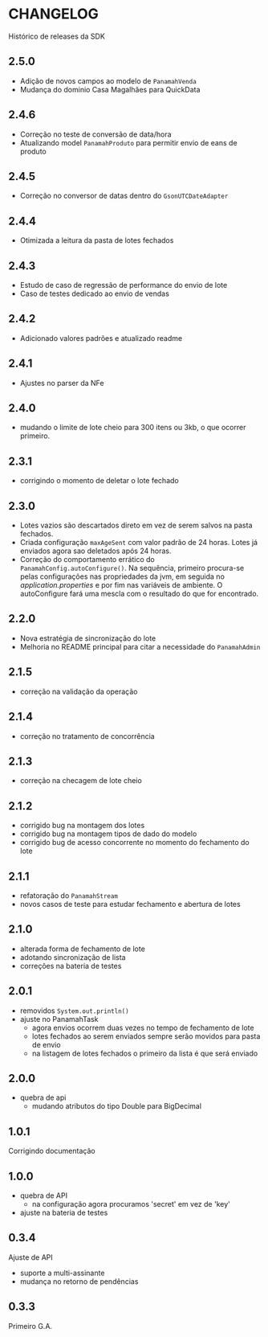 # CHANGELOG

Histórico de releases da SDK

## 2.5.0

- Adição de novos campos ao modelo de `PanamahVenda`
- Mudança do dominio Casa Magalhães para QuickData

## 2.4.6

- Correção no teste de conversão de data/hora
- Atualizando model `PanamahProduto` para permitir envio de eans de produto

## 2.4.5

- Correção no conversor de datas dentro do `GsonUTCDateAdapter`

## 2.4.4

- Otimizada a leitura da pasta de lotes fechados

## 2.4.3

- Estudo de caso de regressão de performance do envio de lote
- Caso de testes dedicado ao envio de vendas

## 2.4.2

- Adicionado valores padrões e atualizado readme

## 2.4.1

- Ajustes no parser da NFe

## 2.4.0

- mudando o limite de lote cheio para 300 itens ou 3kb, o que ocorrer primeiro.

## 2.3.1

- corrigindo o momento de deletar o lote fechado

## 2.3.0

- Lotes vazios são descartados direto em vez de serem salvos na pasta fechados.
- Criada configuração `maxAgeSent` com valor padrão de 24 horas. Lotes já
  enviados agora sao deletados após 24 horas.
- Correção do comportamento errático do `PanamahConfig.autoConfigure()`.
  Na sequência, primeiro procura-se pelas configurações nas propriedades da
  jvm, em seguida no _application.properties_ e por fim nas variáveis de
  ambiente. O autoConfigure fará uma mescla com o resultado do que for
  encontrado.

## 2.2.0

- Nova estratégia de sincronização do lote
- Melhoria no README principal para citar a necessidade do `PanamahAdmin`

## 2.1.5

- correção na validação da operação

## 2.1.4

- correção no tratamento de concorrência

## 2.1.3

- correção na checagem de lote cheio

## 2.1.2

- corrigido bug na montagem dos lotes
- corrigido bug na montagem tipos de dado do modelo
- corrigido bug de acesso concorrente no momento do fechamento do lote

## 2.1.1

- refatoração do `PanamahStream`
- novos casos de teste para estudar fechamento e abertura de lotes

## 2.1.0

- alterada forma de fechamento de lote
- adotando sincronização de lista
- correções na bateria de testes

## 2.0.1

- removidos `System.out.println()`
- ajuste no PanamahTask
  - agora envios ocorrem duas vezes no tempo de fechamento de lote
  - lotes fechados ao serem enviados sempre serão movidos para pasta de envio
  - na listagem de lotes fechados o primeiro da lista é que será enviado

## 2.0.0

- quebra de api
  - mudando atributos do tipo Double para BigDecimal

## 1.0.1

Corrigindo documentação

## 1.0.0

- quebra de API
  - na configuração agora procuramos 'secret' em vez de 'key'
- ajuste na bateria de testes

## 0.3.4

Ajuste de API

- suporte a multi-assinante
- mudança no retorno de pendências

## 0.3.3

Primeiro G.A.

